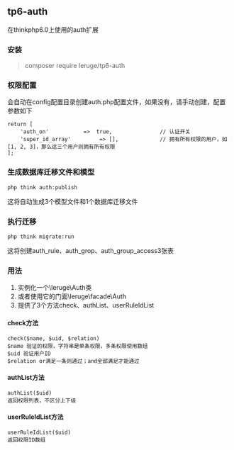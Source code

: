 ## tp6-auth
在thinkphp6.0上使用的auth扩展

### 安装
> composer require leruge/tp6-auth

### 权限配置
会自动在config配置目录创建auth.php配置文件，如果没有，请手动创建，配置参数如下
```
return [
    'auth_on'           =>  true,               // 认证开关
    'super_id_array'         => [],             // 拥有所有权限的用户，如[1, 2, 3]，那么这三个用户则拥有所有权限
];
```

### 生成数据库迁移文件和模型
```
php think auth:publish
```
这将自动生成3个模型文件和1个数据库迁移文件

### 执行迁移
```
php think migrate:run
```
这将创建auth_rule、auth_grop、auth_group_access3张表

### 用法
1. 实例化一个\leruge\Auth类
1. 或者使用它的门面\leruge\facade\Auth
1. 提供了3个方法check、authList、userRuleIdList

#### check方法
```
check($name, $uid, $relation)
$name 验证的权限，字符串是单条权限，多条权限使用数组
$uid 验证用户ID
$relation or满足一条则通过；and全部满足才能通过
```

#### authList方法
```
authList($uid)
返回权限列表，不区分上下级
```


#### userRuleIdList方法
```
userRuleIdList($uid)
返回权限ID数组
```
